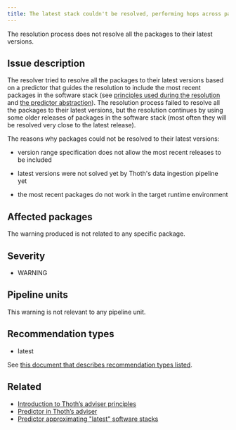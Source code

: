 ```yaml
---
title: The latest stack couldn't be resolved, performing hops across package versions
---
```


The resolution process does not resolve all the packages to their latest
versions.

## Issue description

The resolver tried to resolve all the packages to their latest versions based
on a predictor that guides the resolution to include the most recent packages in the
software stack (see [principles used during the resolution][1] and [the
predictor abstraction][2]). The resolution process failed to resolve all the
packages to their latest versions, but the resolution continues by using some
older releases of packages in the software stack (most often they will be
resolved very close to the latest release).

The reasons why packages could not be resolved to their latest versions:

* version range specification does not allow the most recent releases to be
  included

* latest versions were not solved yet by Thoth's data ingestion pipeline yet

* the most recent packages do not work in the target runtime environment

## Affected packages

The warning produced is not related to any specific package.

## Severity

 * WARNING

## Pipeline units

This warning is not relevant to any pipeline unit.

## Recommendation types

 * latest

See [this document that describes recommendation types
listed](http://thoth-station.ninja/recommendation-types).

## Related

 * [Introduction to Thoth’s adviser principles][1]
 * [Predictor in Thoth’s adviser][2]
 * [Predictor approximating "latest" software stacks][3]

[1]: https://thoth-station.ninja/docs/developers/adviser/introduction.html
[2]: https://thoth-station.ninja/docs/developers/adviser/predictor.html
[3]: https://thoth-station.ninja/docs/developers/adviser/thoth.adviser.predictors.html#module-thoth.adviser.predictors.latest
